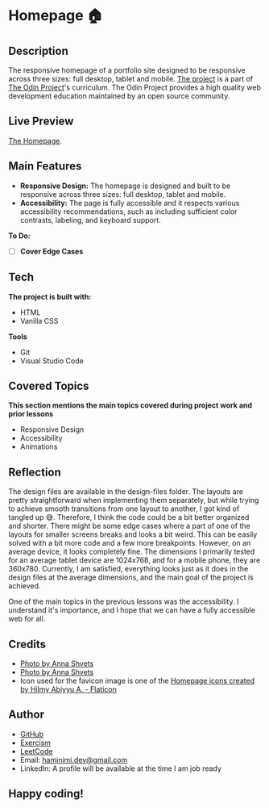 # Homepage 🏠
## Description
The responsive homepage of a portfolio site designed to be responsive across three sizes: full desktop, tablet and mobile. [The project](https://www.theodinproject.com/lessons/node-path-advanced-html-and-css-homepage) is a part of [The Odin Project](https://www.theodinproject.com/dashboard)'s curriculum. The Odin Project provides a high quality web development education maintained by an open source community.
## Live Preview
[The Homepage](https://haminimi.github.io/homepage/).
## Main Features
- **Responsive Design:** The homepage is designed and built to be responsive across three sizes: full desktop, tablet and mobile.
- **Accessibility:** The page is fully accessible and it respects various accessibility recommendations, such as including sufficient color contrasts, labeling, and keyboard support.

**To Do:**
- [ ] **Cover Edge Cases**
## Tech
**The project is built with:**
- HTML
- Vanilla CSS

**Tools**
- Git
- Visual Studio Code
## Covered Topics
**This section mentions the main topics covered during project work and prior lessons**
- Responsive Design
- Accessibility
- Animations
## Reflection
The design files are available in the design-files folder. The layouts are pretty straightforward when implementing them separately, but while trying to achieve smooth transitions from one layout to another, I got kind of tangled up 😅. Therefore, I think the code could be a bit better organized and shorter. There might be some edge cases where a part of one of the layouts for smaller screens breaks and looks a bit weird. This can be easily solved with a bit more code and a few more breakpoints. However, on an average device, it looks completely fine. The dimensions I primarily tested for an average tablet device are 1024x768, and for a mobile phone, they are 360x780. Currently, I am satisfied, everything looks just as it does in the design files at the average dimensions, and the main goal of the project is achieved.

One of the main topics in the previous lessons was the accessibility. I understand it's importance, and I hope that we can have a fully accessible web for all.
<!-- 
For different layouts there are different versions of the same image.-->
## Credits
- [Photo by Anna Shvets](https://www.pexels.com/photo/woman-in-black-blazer-3727474/)
- [Photo by Anna Shvets](https://www.pexels.com/photo/woman-in-black-blazer-sitting-on-black-office-chair-3727464/)
- Icon used for the favicon image is one of the [Homepage icons created by Hilmy Abiyyu A. - Flaticon](https://www.flaticon.com/free-icons/homepage)
## Author
- [GitHub](https://github.com/Haminimi)
- [Exercism](https://exercism.org/profiles/Haminimi)
- [LeetCode](https://leetcode.com/Haminimi/)
- Email: haminimi.dev@gmail.com
- LinkedIn: A profile will be available at the time I am job ready
## Happy coding!